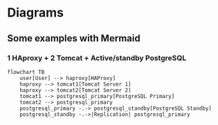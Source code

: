 # Diagrams

## Some examples with Mermaid

### 1 HAproxy + 2 Tomcat + Active/standby PostgreSQL
```mermaid
flowchart TB
    user[User] --> haproxy[HAProxy]
    haproxy --> tomcat1[Tomcat Server 1]
    haproxy --> tomcat2[Tomcat Server 2]
    tomcat1 --> postgresql_primary[PostgreSQL Primary]
    tomcat2 --> postgresql_primary
    postgresql_primary -.-> postgresql_standby[PostgreSQL Standby]
    postgresql_standby -.->|Replication| postgresql_primary
```

